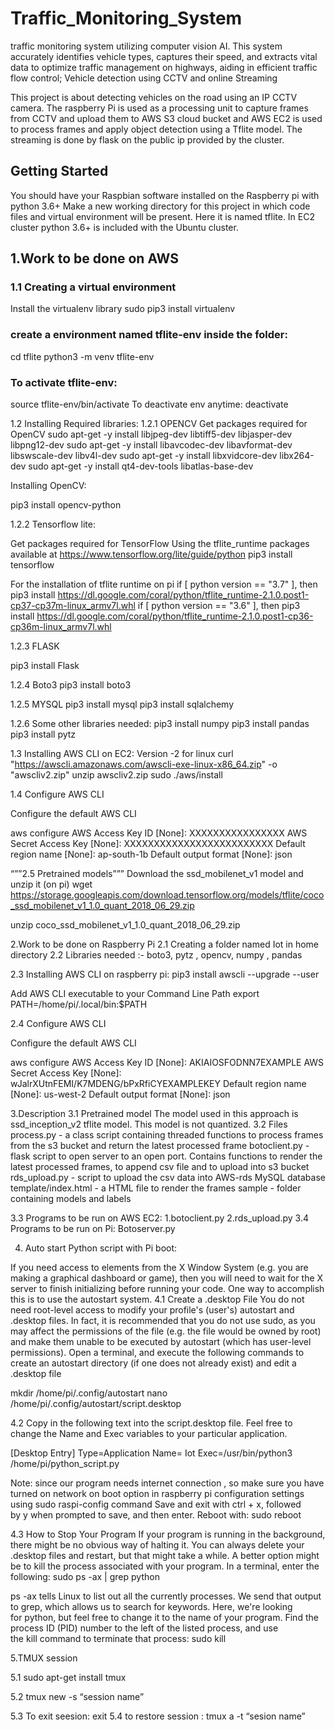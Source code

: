 # Traffic_Monitoring_System
traffic monitoring system utilizing computer vision AI. This system accurately identifies vehicle types, captures their speed, and extracts vital data to optimize traffic management on highways, aiding in efficient traffic flow control;
Vehicle detection using CCTV and online Streaming


This project is about detecting vehicles on the road using an IP CCTV camera. The raspberry Pi is used as a processing unit to capture frames from CCTV and upload them to AWS S3 cloud bucket  and AWS EC2 is used to process frames and  apply object detection using a Tflite model.
The streaming is done by flask on the public ip provided by the cluster.

## Getting Started
You should have your Raspbian software installed on the Raspberry pi with python 3.6+ Make a new working directory for this project in which code files and virtual environment will be present. Here it is named tflite.
In EC2 cluster python 3.6+ is included with the Ubuntu cluster.

## 1.Work to be done on AWS
### 1.1 Creating a virtual environment
Install the virtualenv library
sudo pip3 install virtualenv

### create a environment named tflite-env inside the folder:
cd tflite
python3 -m venv tflite-env

### To activate tflite-env:
source tflite-env/bin/activate
To deactivate env anytime:
deactivate

1.2 Installing Required libraries:
1.2.1 OPENCV
Get packages required for OpenCV
sudo apt-get -y install libjpeg-dev libtiff5-dev libjasper-dev libpng12-dev
sudo apt-get -y install libavcodec-dev libavformat-dev libswscale-dev libv4l-dev
sudo apt-get -y install libxvidcore-dev libx264-dev
sudo apt-get -y install qt4-dev-tools libatlas-base-dev

Installing OpenCV:

pip3 install opencv-python

1.2.2 Tensorflow lite:

Get packages required for TensorFlow Using the tflite_runtime packages available at
https://www.tensorflow.org/lite/guide/python
pip3 install tensorflow

For the installation of tflite runtime on pi
if [ python version == "3.7" ], then
pip3 install https://dl.google.com/coral/python/tflite_runtime-2.1.0.post1-cp37-cp37m-linux_armv7l.whl
if [ python version == "3.6" ], then
pip3 install https://dl.google.com/coral/python/tflite_runtime-2.1.0.post1-cp36-cp36m-linux_armv7l.whl

1.2.3 FLASK

pip3 install Flask

1.2.4 Boto3
pip3 install boto3

1.2.5 MYSQL
pip3 install mysql
pip3 install sqlalchemy

1.2.6 Some other libraries needed:
pip3 install numpy
pip3 install pandas
pip3 install pytz

1.3 Installing AWS CLI on EC2:
Version -2 for linux
curl "https://awscli.amazonaws.com/awscli-exe-linux-x86_64.zip" -o "awscliv2.zip"
unzip awscliv2.zip
sudo ./aws/install

1.4 Configure AWS CLI

Configure the default AWS CLI

aws configure
AWS Access Key ID [None]: XXXXXXXXXXXXXXXX
AWS Secret Access Key [None]: XXXXXXXXXXXXXXXXXXXXXXXXX
Default region name [None]:  ap-south-1b
Default output format [None]: json

“””2.5 Pretrained models”””
Download the ssd_mobilenet_v1 model and unzip it (on pi)
wget https://storage.googleapis.com/download.tensorflow.org/models/tflite/coco_ssd_mobilenet_v1_1.0_quant_2018_06_29.zip

unzip coco_ssd_mobilenet_v1_1.0_quant_2018_06_29.zip



2.Work to be done on Raspberry Pi
2.1 Creating a folder named Iot in home directory
2.2 Libraries needed :- boto3, pytz , opencv,  numpy ,  pandas

2.3 Installing AWS CLI on raspberry pi:
pip3 install awscli --upgrade --user

Add AWS CLI executable to your Command Line Path
export PATH=/home/pi/.local/bin:$PATH



2.4  Configure AWS CLI

Configure the default AWS CLI

aws configure
AWS Access Key ID [None]: AKIAIOSFODNN7EXAMPLE
AWS Secret Access Key [None]: wJalrXUtnFEMI/K7MDENG/bPxRfiCYEXAMPLEKEY
Default region name [None]: us-west-2
Default output format [None]: json



3.Description
3.1 Pretrained model
The model used in this approach is ssd_inception_v2 tflite model. This model is not quantized.
3.2 Files
process.py - a class script containing threaded functions to process frames from the s3 bucket and return the latest processed frame
botoclient.py - flask script to open server to an open port. Contains functions to render the latest processed frames, to append csv file and to upload into s3 bucket
rds_upload.py - script to upload the csv data into AWS-rds MySQL database
template/index.html - a HTML file to render the frames
sample - folder containing models and labels

3.3 Programs to be run on AWS EC2:
1.botoclient.py
2.rds_upload.py
3.4 Programs to be run on Pi:
Botoserver.py

4. Auto start Python script with Pi boot:

If you need access to elements from the X Window System (e.g. you are making a graphical dashboard or game), then you will need to wait for the X server to finish initializing before running your code. One way to accomplish this is to use the autostart system.
4.1 Create a .desktop File
You do not need root-level access to modify your profile's (user's) autostart and .desktop files. In fact, it is recommended that you do not use sudo, as you may affect the permissions of the file (e.g. the file would be owned by root) and make them unable to be executed by autostart (which has user-level permissions).
Open a terminal, and execute the following commands to create an autostart directory (if one does not already exist) and edit a .desktop file

mkdir /home/pi/.config/autostart
nano /home/pi/.config/autostart/script.desktop

4.2 Copy in the following text into the script.desktop file. Feel free to change the Name and Exec variables to your particular application.

[Desktop Entry]
Type=Application
Name= Iot
Exec=/usr/bin/python3   /home/pi/python_script.py

Note: since our program needs internet connection , so make sure you have turned on network on boot option in raspberry pi configuration settings using
sudo raspi-config command
Save and exit with ctrl + x, followed by y when prompted to save, and then enter. Reboot with:
sudo reboot

4.3 How to Stop Your Program
If your program is running in the background, there might be no obvious way of halting it. You can always delete your .desktop files and restart, but that might take a while. A better option might be to kill the process associated with your program. In a terminal, enter the following:
sudo ps -ax | grep python

ps -ax tells Linux to list out all the currently processes. We send that output to grep, which allows us to search for keywords. Here, we're looking for python, but feel free to change it to the name of your program. Find the process ID (PID) number to the left of the listed process, and use the kill command to terminate that process:
sudo kill <PID>


5.TMUX session

5.1  sudo apt-get install tmux

5.2 tmux new -s “session name”

5.3 To exit seesion:  exit
5.4 to restore session : tmux  a -t  “sesion name”


